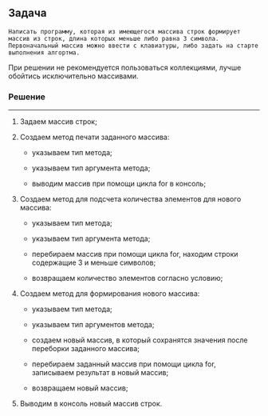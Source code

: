 ## Задача ##

    Написать программу, которая из имеющегося массива строк формирует массив из строк, длина которых меньше либо равна 3 символа. Первоначальный массив можно ввести с клавиатуры, либо задать на старте выполнения алгортма. 

При решении не рекомендуется пользоваться коллекциями, лучше обойтись исключительно массивами.

### Решение ###

--- 
1. Задаем массив строк;

2. Создаем метод печати заданного массива:

    * указываем тип метода;

    * указываем тип аргумента метода;

    * выводим массив при помощи цикла for в консоль;

3. Создаем метод для подсчета количества элементов для нового массива:
    
    * указываем тип метода;

    * указываем тип аргумента метода;

    * перебираем массив при помощи цикла for, находим строки содержащие 3 и меньше  символов;

    * возвращаем количество элементов согласно условию;
4.   Создаем метод для формирования нового массива:

       * указываем тип метода;

       * указываем тип аргументов метода;

      *  создаем новый массив, в который сохранятся значения после переборки заданного массива;

       * перебираем заданный  массив при помощи цикла for, записываем результат в новый массив;

       * возвращаем новый массив;

5. Выводим в консоль новый массив строк.

